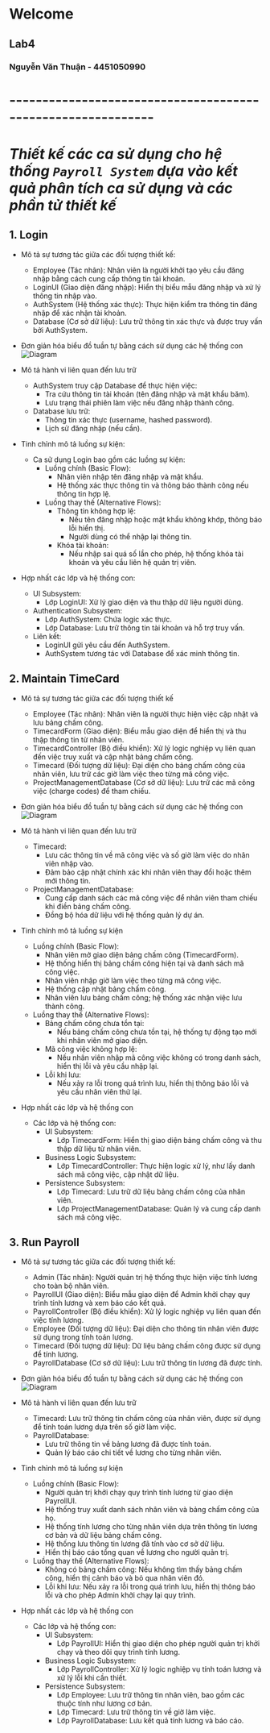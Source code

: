 # Welcome
## Lab4
### Nguyễn Văn Thuận - 4451050990
# ------------------------------------------------------------

# ***Thiết kế các ca sử dụng cho hệ thống `Payroll System` dựa vào kết quả phân tích ca sử dụng và các phần tử thiết kế***
## 1. Login
- Mô tả sự tương tác giữa các đối tượng thiết kế:
    + Employee (Tác nhân): Nhân viên là người khởi tạo yêu cầu đăng nhập bằng cách cung cấp thông tin tài khoản.
    + LoginUI (Giao diện đăng nhập): Hiển thị biểu mẫu đăng nhập và xử lý thông tin nhập vào.
    + AuthSystem (Hệ thống xác thực): Thực hiện kiểm tra thông tin đăng nhập để xác nhận tài khoản.
    + Database (Cơ sở dữ liệu): Lưu trữ thông tin xác thực và được truy vấn bởi AuthSystem.

- Đơn giản hóa biểu đồ tuần tự bằng cách sử dụng các hệ thống con  
    ![Diagram](https://www.planttext.com/api/plantuml/png/Z5BFIiCm6B_dAJvwKj0Ns44cA2eC4PmFaBPX2MlJqgJJddVmu4NniEl6476uW-2fFUoGlKYUm5VmQsjP9uBh8Npvyllt9VqgLbsbQQBJC23Kqr42pcaO1r76c0DK0GjZ4kEvy4HCfGQd5ms4lBce3eEwtWOSfvfVPqgpiC9Gt6u3JgYcBbMrlkyIWXvmUDIeGGSkkSsNCMYpaB1-Me_b06JT6fafX5Xf66BZBIKD2Vcb4vBFRB4Ka9b52fxDNrEuCpCFDBV5XmTxgMA9f24xW9WgTHib_ZwfY2ZWkqZl9sa68vk_IEIOJxJM0aip5MWPsNmk2Gqqz5iDGErv384jxWdWXpgREFsDo2zOOxkP-uetSiy2dFLZUt8CCvKSl5BDgVYjqSiRxC2viCLOLgC-G8XmuEQzv72pb9omGB7jtCCwsuxn_qR_DqNF5XFHVeDTml_Sl6jcKUaq4OH9dtHnAV_JRm000F__0m00)

- Mô tả hành vi liên quan đến lưu trữ
    + AuthSystem truy cập Database để thực hiện việc:
        - Tra cứu thông tin tài khoản (tên đăng nhập và mật khẩu băm).
        - Lưu trạng thái phiên làm việc nếu đăng nhập thành công.
    + Database lưu trữ:
        - Thông tin xác thực (username, hashed password).
        - Lịch sử đăng nhập (nếu cần).

- Tinh chỉnh mô tả luồng sự kiện:
    + Ca sử dụng Login bao gồm các luồng sự kiện:
        - Luồng chính (Basic Flow):
            + Nhân viên nhập tên đăng nhập và mật khẩu.
            + Hệ thống xác thực thông tin và thông báo thành công nếu thông tin hợp lệ.
        - Luồng thay thế (Alternative Flows):
            + Thông tin không hợp lệ:
                - Nếu tên đăng nhập hoặc mật khẩu không khớp, thông báo lỗi hiển thị.
                - Người dùng có thể nhập lại thông tin.
            + Khóa tài khoản:
                - Nếu nhập sai quá số lần cho phép, hệ thống khóa tài khoản và yêu cầu liên hệ quản trị viên.

- Hợp nhất các lớp và hệ thống con:
    + UI Subsystem:
        - Lớp LoginUI: Xử lý giao diện và thu thập dữ liệu người dùng.
    + Authentication Subsystem:
        - Lớp AuthSystem: Chứa logic xác thực.
        - Lớp Database: Lưu trữ thông tin tài khoản và hỗ trợ truy vấn.
    + Liên kết:
        - LoginUI gửi yêu cầu đến AuthSystem.
        - AuthSystem tương tác với Database để xác minh thông tin.


## 2. Maintain TimeCard 
- Mô tả sự tương tác giữa các đối tượng thiết kế
    + Employee (Tác nhân): Nhân viên là người thực hiện việc cập nhật và lưu bảng chấm công.
    + TimecardForm (Giao diện): Biểu mẫu giao diện để hiển thị và thu thập thông tin từ nhân viên.
    + TimecardController (Bộ điều khiển): Xử lý logic nghiệp vụ liên quan đến việc truy xuất và cập nhật bảng chấm công.
    + Timecard (Đối tượng dữ liệu): Đại diện cho bảng chấm công của nhân viên, lưu trữ các giờ làm việc theo từng mã công việc.
    + ProjectManagementDatabase (Cơ sở dữ liệu): Lưu trữ các mã công việc (charge codes) để tham chiếu.

- Đơn giản hóa biểu đồ tuần tự bằng cách sử dụng các hệ thống con 
    ![Diagram](https://www.planttext.com/api/plantuml/png/Z9HBJiCm48RtFeNL5Iou00jKKK2m0B4e1vZOqzGGsz7OGUevMB92Y1kmQXSiE4bEm1MO9YrDseGsKXxZ-Jpvvo7_BBw68GB5mcO2LFGa1vSsp_mCSI0XIBIvoDblbCd1HJaO6uiAI5zviXKnuOzkPEHT99zbI1Me_inkl8BYocWZz-GVKSLRS92YHHSl8482eTQe4o5OfpmvgyJ8Ksd1kCZtElJHiQWyJ6nKC9TY71L47B11DWZcruBwQCYYF2_dxowLQbhEFwnKtvziF4shLomNBuwVypSZ95z_uTgXnmnucNJ4iUNYrGXqMZItjh8WZ0KvgMfjcnAs4rcLHfkGPp1hPD1VcYbGYYElCUoKHITT3A_sYQiuTZ7OBQmBt6ehPuTqxGiAF7trd-yAco25lWONkOQ8XpHtXznNxdg3tbFkcf8FDzkv17Z6VUEvnVHgNt87AEQrYI4BqNZtxt1K0MKebCB0JHZoz2tFXry0003__mC0)

- Mô tả hành vi liên quan đến lưu trữ
    + Timecard:
        - Lưu các thông tin về mã công việc và số giờ làm việc do nhân viên nhập vào.
        - Đảm bảo cập nhật chính xác khi nhân viên thay đổi hoặc thêm mới thông tin.
    + ProjectManagementDatabase:
        - Cung cấp danh sách các mã công việc để nhân viên tham chiếu khi điền bảng chấm công.
        - Đồng bộ hóa dữ liệu với hệ thống quản lý dự án.

- Tinh chỉnh mô tả luồng sự kiện
    + Luồng chính (Basic Flow):
        - Nhân viên mở giao diện bảng chấm công (TimecardForm).
        - Hệ thống hiển thị bảng chấm công hiện tại và danh sách mã công việc.
        - Nhân viên nhập giờ làm việc theo từng mã công việc.
        - Hệ thống cập nhật bảng chấm công.
        - Nhân viên lưu bảng chấm công; hệ thống xác nhận việc lưu thành công.
    + Luồng thay thế (Alternative Flows):
        - Bảng chấm công chưa tồn tại:
            + Nếu bảng chấm công chưa tồn tại, hệ thống tự động tạo mới khi nhân viên mở giao diện.
        - Mã công việc không hợp lệ:
            + Nếu nhân viên nhập mã công việc không có trong danh sách, hiển thị lỗi và yêu cầu nhập lại.
        - Lỗi khi lưu:
            + Nếu xảy ra lỗi trong quá trình lưu, hiển thị thông báo lỗi và yêu cầu nhân viên thử lại.

- Hợp nhất các lớp và hệ thống con
    + Các lớp và hệ thống con:
        - UI Subsystem:
            + Lớp TimecardForm: Hiển thị giao diện bảng chấm công và thu thập dữ liệu từ nhân viên.
        - Business Logic Subsystem:
            + Lớp TimecardController: Thực hiện logic xử lý, như lấy danh sách mã công việc, cập nhật dữ liệu.
        - Persistence Subsystem:
            + Lớp Timecard: Lưu trữ dữ liệu bảng chấm công của nhân viên.
            + Lớp ProjectManagementDatabase: Quản lý và cung cấp danh sách mã công việc.

## 3. Run Payroll
- Mô tả sự tương tác giữa các đối tượng thiết kế:
    + Admin (Tác nhân): Người quản trị hệ thống thực hiện việc tính lương cho toàn bộ nhân viên.
    + PayrollUI (Giao diện): Biểu mẫu giao diện để Admin khởi chạy quy trình tính lương và xem báo cáo kết quả.
    + PayrollController (Bộ điều khiển): Xử lý logic nghiệp vụ liên quan đến việc tính lương.
    + Employee (Đối tượng dữ liệu): Đại diện cho thông tin nhân viên được sử dụng trong tính toán lương.
    + Timecard (Đối tượng dữ liệu): Dữ liệu bảng chấm công được sử dụng để tính lương.
    + PayrollDatabase (Cơ sở dữ liệu): Lưu trữ thông tin lương đã được tính.
- Đơn giản hóa biểu đồ tuần tự bằng cách sử dụng các hệ thống con 
    ![Diagram](https://www.planttext.com/api/plantuml/png/T99DJiGm38NtEOKrgna9Bi023G8MIBD00WxW9e69b3yb3gXdOy6Hk09kscReKBffu_VPpx7x_VcrpuI9YhC29OK4cnlbZDy0Pi3XIqIMZJGHFS7c4ViKh7rvg40ng-fjy3IyTQgKRCSbVU-Y3RtM5T8kBjLduxJ4fAfAqs7LxWu9EynZ7TK9KVk6oslk3wuW5J-1svtW2CTF7R5kl263f4_GBvbXxeofDqrplmUJYQaXVbuhQIh93ocL1Cke43Q42AyyMutos4G1_2ojvckEVlC4jdF6hgOqw1_pfYkUouh98aUYbSKkRlytGtLCPdnlqDpG1SGnKhru95w9i-dL5IYJeyL-Idygpc7gspR6TR73CNn07aKXzbni-2j_0000__y30000)

- Mô tả hành vi liên quan đến lưu trữ
    + Timecard: Lưu trữ thông tin chấm công của nhân viên, được sử dụng để tính toán lương dựa trên số giờ làm việc.
    + PayrollDatabase:
        + Lưu trữ thông tin về bảng lương đã được tính toán.
        + Quản lý báo cáo chi tiết về lương cho từng nhân viên.

- Tinh chỉnh mô tả luồng sự kiện
    + Luồng chính (Basic Flow):
        - Người quản trị khởi chạy quy trình tính lương từ giao diện PayrollUI.
        - Hệ thống truy xuất danh sách nhân viên và bảng chấm công của họ.
        - Hệ thống tính lương cho từng nhân viên dựa trên thông tin lương cơ bản và dữ liệu bảng chấm công.
        - Hệ thống lưu thông tin lương đã tính vào cơ sở dữ liệu.
        - Hiển thị báo cáo tổng quan về lương cho người quản trị.
    + Luồng thay thế (Alternative Flows):
        - Không có bảng chấm công: Nếu không tìm thấy bảng chấm công, hiển thị cảnh báo và bỏ qua nhân viên đó.
        - Lỗi khi lưu: Nếu xảy ra lỗi trong quá trình lưu, hiển thị thông báo lỗi và cho phép Admin khởi chạy lại quy trình.

- Hợp nhất các lớp và hệ thống con
    + Các lớp và hệ thống con:
        - UI Subsystem:
            + Lớp PayrollUI: Hiển thị giao diện cho phép người quản trị khởi chạy và theo dõi quy trình tính lương.
        - Business Logic Subsystem:
            + Lớp PayrollController: Xử lý logic nghiệp vụ tính toán lương và xử lý lỗi khi cần thiết.
        - Persistence Subsystem:
            + Lớp Employee: Lưu trữ thông tin nhân viên, bao gồm các thuộc tính như lương cơ bản.
            + Lớp Timecard: Lưu trữ thông tin về giờ làm việc.
            + Lớp PayrollDatabase: Lưu kết quả tính lương và báo cáo.

